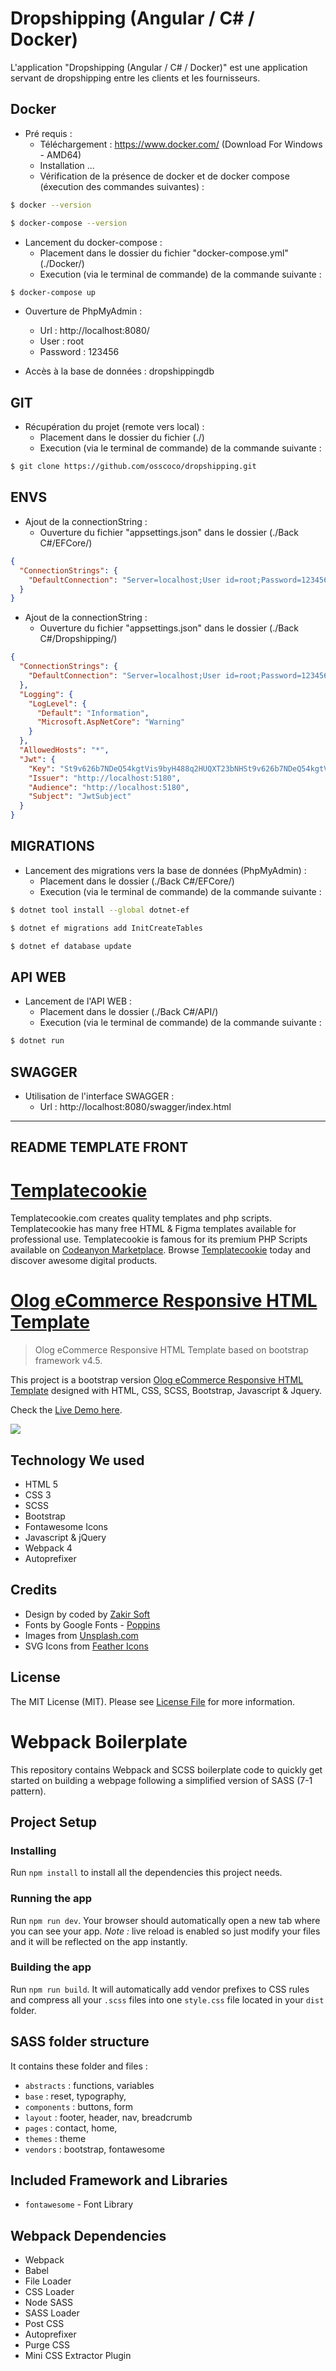 Dropshipping (Angular / C# / Docker)
========================

L'application "Dropshipping (Angular / C# / Docker)" est une application servant de dropshipping entre les clients et les fournisseurs.

Docker
------------

- Pré requis :
    - Téléchargement : https://www.docker.com/ (Download For Windows - AMD64)
    - Installation ...
    - Vérification de la présence de docker et de docker compose (éxecution des commandes suivantes) :

```bash
$ docker --version
```

```bash
$ docker-compose --version
```

- Lancement du docker-compose :
    - Placement dans le dossier du fichier "docker-compose.yml" (./Docker/)
    - Execution (via le terminal de commande) de la commande suivante : 

```bash
$ docker-compose up
```

- Ouverture de PhpMyAdmin : 
    - Url : http://localhost:8080/
    - User : root
    - Password : 123456

- Accès à la base de données : dropshippingdb

GIT
------------

- Récupération du projet (remote vers local) :
    - Placement dans le dossier du fichier (./)
    - Execution (via le terminal de commande) de la commande suivante : 

```bash
$ git clone https://github.com/osscoco/dropshipping.git
```

ENVS
------------

- Ajout de la connectionString :
    - Ouverture du fichier "appsettings.json" dans le dossier (./Back C#/EFCore/)

```json
{
  "ConnectionStrings": {
    "DefaultConnection": "Server=localhost;User id=root;Password=123456;Database=dropshippingdb;Persistsecurityinfo=True"
  }
}
```

- Ajout de la connectionString :
    - Ouverture du fichier "appsettings.json" dans le dossier (./Back C#/Dropshipping/)

```json
{
  "ConnectionStrings": {
    "DefaultConnection": "Server=localhost;User id=root;Password=123456;Database=dropshippingdb;Persistsecurityinfo=True"
  },
  "Logging": {
    "LogLevel": {
      "Default": "Information",
      "Microsoft.AspNetCore": "Warning"
    }
  },
  "AllowedHosts": "*",
  "Jwt": {
    "Key": "St9v626b7NDeQ54kgtVis9byH488q2HUQXT23bNHSt9v626b7NDeQ54kgtVis9byH488q2HUQXT23bNH",
    "Issuer": "http://localhost:5180",
    "Audience": "http://localhost:5180",
    "Subject": "JwtSubject"
  }
}
```

MIGRATIONS
------------

- Lancement des migrations vers la base de données (PhpMyAdmin) :
    - Placement dans le dossier (./Back C#/EFCore/)
    - Execution (via le terminal de commande) de la commande suivante : 

```bash
$ dotnet tool install --global dotnet-ef
```
```bash
$ dotnet ef migrations add InitCreateTables
```
```bash
$ dotnet ef database update
```

API WEB
------------

- Lancement de l'API WEB :
    - Placement dans le dossier (./Back C#/API/)
    - Execution (via le terminal de commande) de la commande suivante : 

```bash
$ dotnet run
```

SWAGGER
------------

- Utilisation de l'interface SWAGGER : 
    - Url : http://localhost:8080/swagger/index.html
------------

README TEMPLATE FRONT
------------

# [Templatecookie](https://templatecookie.com)
Templatecookie.com creates quality templates and php scripts. Templatecookie has many free HTML & Figma templates available for professional use. Templatecookie is famous for its premium PHP Scripts available on [Codeanyon Marketplace](https://codecanyon.net/user/templatecookie). Browse [Templatecookie](https://templatecookie.com) today and discover awesome digital products.

# [Olog eCommerce Responsive HTML Template](https://olog-ecommerce-template.netlify.app/)

> Olog eCommerce Responsive HTML Template based on bootstrap framework v4.5.

This project is a bootstrap version [Olog eCommerce Responsive HTML Template](https://olog-ecommerce-template.netlify.app/) designed with HTML, CSS, SCSS, Bootstrap, Javascript & Jquery.

Check the [Live Demo here](https://olog-ecommerce-template.netlify.app/).

![](dist/images/screenshot.png)

## Technology We used
- HTML 5
- CSS 3
- SCSS 
- Bootstrap
- Fontawesome Icons 
- Javascript & jQuery
- Webpack 4
- Autoprefixer 

## Credits
- Design by coded by [Zakir Soft](https://zakirsoft.com)
- Fonts by Google Fonts - [Poppins](https://fonts.google.com/specimen/Poppins)
- Images from [Unsplash.com](http://unsplash.com)
- SVG Icons from [Feather Icons](https://feathericons.com)

## License
The MIT License (MIT). Please see [License File](LICENSE.md) for more information.

# Webpack Boilerplate
This repository contains Webpack and SCSS boilerplate code to quickly get started on building a webpage following a simplified version of SASS (7-1 pattern).


## Project Setup
### Installing
Run `npm install` to install all the dependencies this project needs. 

### Running the app
Run `npm run dev`. Your browser should automatically open a new tab where you can see your app.
*Note :* live reload is enabled so just modify your files and it will be reflected on the app instantly.

### Building the app
Run `npm run build`. It will automatically add vendor prefixes to CSS rules and compress all your `.scss` files into one `style.css` file located in your `dist` folder.


## SASS folder structure
It contains these folder and files : 

- `abstracts` : functions, variables
- `base` : reset, typography,
- `components` : buttons, form
- `layout` : footer, header, nav, breadcrumb
- `pages` : contact, home,
- `themes` : theme
- `vendors` : bootstrap, fontawesome

## Included Framework and Libraries
- `fontawesome` - Font Library

## Webpack Dependencies
- Webpack
- Babel
- File Loader
- CSS Loader
- Node SASS
- SASS Loader
- Post CSS 
- Autoprefixer
- Purge CSS
- Mini CSS Extractor Plugin




